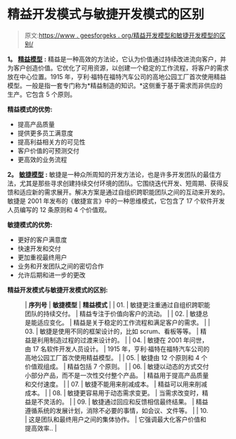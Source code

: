 # 精益开发模式与敏捷开发模式的区别

> 原文:[https://www . geesforgeks . org/精益开发模型和敏捷开发模型的区别/](https://www.geeksforgeeks.org/difference-between-lean-development-model-and-agile-development-model/)

**1。** [**精益模型**](https://www.geeksforgeeks.org/six-sigma-and-lean-model-of-project-management/) **:**
精益是一种高效的方法论，它认为价值通过持续改进流向客户，并为客户创造价值。它优化了可用资源，以创建一个稳定的工作流程，将客户的需求放在中心位置。1915 年，亨利·福特在福特汽车公司的高地公园工厂首次使用精益模型。一般是指一套专门称为*精益制造的知识。*这侧重于基于需求而非供应的生产。它包含 5 个原则。

**精益模式的优势:**

*   提高产品质量
*   提供更多员工满意度
*   提高利益相关方的可见性
*   客户价值的可预测交付
*   更高效的业务流程

**2。** [**敏捷模型**](https://www.geeksforgeeks.org/software-engineering-agile-development-models/) **:**
敏捷是一种众所周知的开发方法论，也是许多开发团队的最佳方法，尤其是那些寻求创建持续交付环境的团队。它围绕迭代开发、短周期、获得反馈和适应新的需求展开。解决方案是通过自组织跨职能团队之间的互动来开发的。敏捷是 2001 年发布的《敏捷宣言》中的一种思维模式，它包含了 17 个软件开发人员编写的 12 条原则和 4 个价值观。

**敏捷模式的优势:**

*   更好的客户满意度
*   快速开发和交付
*   更加重视最终用户
*   业务和开发团队之间的密切合作
*   允许后期和进一步的更改

**精益开发模式与敏捷开发模式的区别:**

<figure class="table">

| **序列号** | **敏捷模型** | **精益模式** |
| 01. | 敏捷更注重通过自组织跨职能团队的持续交付。 | 精益专注于价值向客户的流动。 |
| 02. | 敏捷总是能适应变化。 | 精益是关于稳定的工作流程和满足客户的需求。 |
| 03. | 敏捷是使用不同的框架设计的，比如 scrum、看板等等。 | 精益是利用制造过程的过渡来设计的。 |
| 04. | 敏捷在 2001 年问世，由 17 名软件开发人员设计。 | 1915 年，亨利·福特在福特汽车公司的高地公园工厂首次使用精益模型。 |
| 05. | 敏捷由 12 个原则和 4 个价值观组成。 | 精益包括 7 个原则。 |
| 06. | 敏捷以动态的方式交付小部分产品，而不是一次性交付整个产品。 | 精益用于提高产品质量和交付速度。 |
| 07. | 敏捷不能用来削减成本。 | 精益可以用来削减成本。 |
| 08. | 敏捷更容易用于动态需求变更。 | 当需求改变时，精益是不灵活的。 |
| 09. | 敏捷通过回应和反馈相信最终结果。 | 精益遵循系统的发展计划，消除不必要的事情，如会议、文件等。 |
| 10. | 这是团队和最终用户之间的集体协作。 | 它强调最大化客户价值和提高效率.. |

</figure>